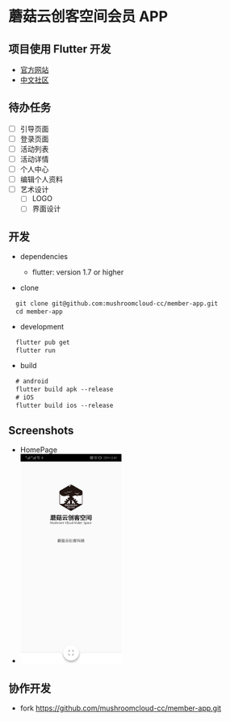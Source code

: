 # 蘑菇云创客空间会员 APP


## 项目使用 Flutter 开发

- [官方网站](https://flutter.dev)
- [中文社区](https://flutter-io.cn)

## 待办任务

- [ ] 引导页面
- [ ] 登录页面
- [ ] 活动列表
- [ ] 活动详情
- [ ] 个人中心
- [ ] 编辑个人资料
- [ ] 艺术设计
  - [ ] LOGO
  - [ ] 界面设计

## 开发
  
- dependencies
  - flutter: version 1.7 or higher 

- clone
```
  git clone git@github.com:mushroomcloud-cc/member-app.git
  cd member-app
```

- development
```
  flutter pub get
  flutter run
```
- build
```
  # android
  flutter build apk --release
  # iOS
  flutter build ios --release
```

## Screenshots

- HomePage
- <img src="screenshots/home_page.png" width="200">

## 协作开发

- fork https://github.com/mushroomcloud-cc/member-app.git

